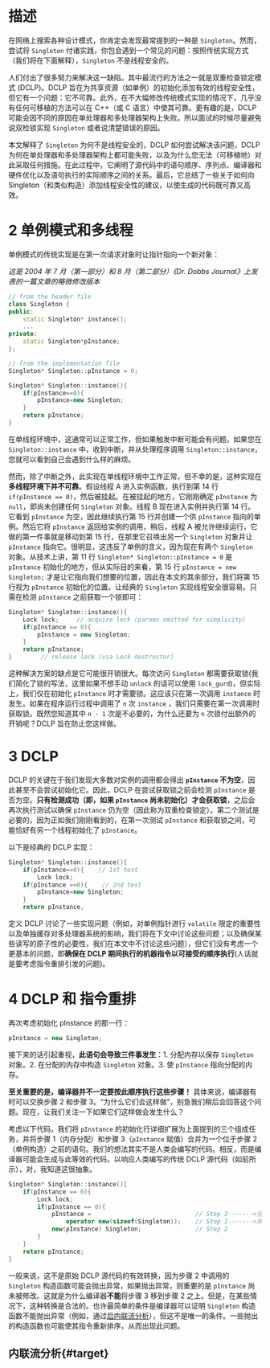 # 描述

在网络上搜索各种设计模式，你肯定会发现最常提到的一种是 `Singleton`。然而，尝试将 `Singleton` 付诸实践，你包会遇到一个常见的问题：按照传统实现方式（我们将在下面解释），`Singleton` 不是线程安全的。

人们付出了很多努力来解决这一缺陷。其中最流行的方法之一就是双重检查锁定模式 (DCLP)。DCLP 旨在为共享资源（如单例）的初始化添加有效的线程安全性，但它有一个问题：它不可靠。此外，在不大幅修改传统模式实现的情况下，几乎没有任何可移植的方法可以在 C++（或 C 语言）中使其可靠。更有趣的是，DCLP 可能会因不同的原因在单处理器和多处理器架构上失败。所以面试的时候尽量避免说双检锁实现 `Singleton` 或者说清楚错误的原因。

本文解释了 `Singleton` 为何不是线程安全的，DCLP 如何尝试解决该问题，DCLP 为何在单处理器和多处理器架构上都可能失败，以及为什么您无法（可移植地）对此采取任何措施。在此过程中，它阐明了源代码中的语句顺序、序列点、编译器和硬件优化以及语句执行的实际顺序之间的关系。最后，它总结了一些关于如何向 Singleton（和类似构造）添加线程安全性的建议，以使生成的代码既可靠又高效。

# 2 单例模式和多线程

单例模式的传统实现是在第一次请求对象时让指针指向一个新对象：

*这是 2004 年 7 月（第一部分）和 8 月（第二部分）《Dr. Dobbs Journal》上发表的一篇文章的略微修改版本*

```cpp
// from the header file
class Singleton {
public:
    static Singleton* instance();
    ...
private:
    static Singleton*pInstance;
};

// from the implementation file
Singleton* Singleton::pInstance = 0;

Singleton* Singleton::instance(){
    if(pInstance==0){
        pInstance=new Singleton;
    }
    return pInstance;
}
```

在单线程环境中，这通常可以正常工作，但如果触发中断可能会有问题。如果您在 `Singleton::instance` 中，收到中断，并从处理程序调用 `Singleton::instance`，您就可以看到自己会遇到什么样的麻烦。

然而，除了中断之外，此实现在单线程环境中工作正常，但不幸的是，这种实现在**多线程环境下并不可靠**。假设线程 A 进入实例函数，执行到第 14 行 `if(pInstance == 0)`，然后被挂起。在被挂起的地方，它刚刚确定 `pInstance` 为 `null`，即尚未创建任何 `Singleton` 对象。线程 B 现在进入实例并执行第 14 行。它看到 `pInstance` 为空，因此继续执行第 15 行并创建一个供 `pInstance` 指向的单例。然后它将 `pInstance` 返回给实例的调用，稍后，线程 A 被允许继续运行，它做的第一件事就是移动到第 15 行，在那里它召唤出另一个 `Singleton` 对象并让 `pInstance` 指向它。很明显，这违反了单例的含义，因为现在有两个 `Singleton` 对象。从技术上讲，第 11 行 `Singleton* Singleton::pInstance = 0` 是 `pInstance` 初始化的地方，但从实际目的来看，第 15 行 `pInstance = new Singleton;` 才是让它指向我们想要的位置，因此在本文的其余部分，我们将第 15 行视为 `pInstance` 初始化的位置。让经典的 `Singleton` 实现线程安全很容易。只需在检测 `pInstance` 之前获取一个锁即可：

```cpp
Singleton* Singleton::instance(){
    Lock lock;     // acquire lock (params omitted for simplicity)
    if(pInstance == 0){
        pInstance = new Singleton;
    }
    return pInstance; 
}        // release lock (via Lock destructor)
```

这种解决方案的缺点是它可能很开销很大。每次访问 `Singleton` 都需要获取锁(我们简化了锁的写法，这里如果不想手动 `unlock` 的话可以使用 `lock_gurd`)，但实际上，我们仅在初始化 `pInstance` 时才需要锁。这应该只在第一次调用 `instance` 时发生。如果在程序运行过程中调用了 `n` 次 `instance` ，我们只需要在第一次调用时获取锁。既然您知道其中 `n - 1` 次是不必要的，为什么还要为 `n` 次锁付出额外的开销呢？DCLP 旨在防止您这样做。

# 3 DCLP

DCLP 的关键在于我们发现大多数对实例的调用都会得出 **`pInstance` 不为空**，因此甚至不会尝试初始化它。因此，DCLP 在尝试获取锁之前会检测 `pInstance` 是否为空。**只有检测成功（即，如果 `pInstance` 尚未初始化）才会获取锁**，之后会再次执行测试以确保 `pInstance` 仍为空（因此称为双重检查锁定）。第二个测试是必要的，因为正如我们刚刚看到的，在第一次测试 `pInstance` 和获取锁之间，可能恰好有另一个线程初始化了 `pInstance`。

以下是经典的 DCLP 实现：

```cpp
Singleton* Singleton::instance(){
    if(pInstance==0){    // 1st test
        Lock lock;
    if(pInstance ==0){    // 2nd test
        pInstance=new Singleton;
    }
    return pInstance,
```

定义 DCLP 讨论了一些实现问题（例如，对单例指针进行 `volatile` 限定的重要性以及单独缓存对多处理器系统的影响，我们将在下文中讨论这些问题；以及确保某些读写的原子性的必要性，我们在本文中不讨论这些问题），但它们没有考虑一个更基本的问题，即**确保在 DCLP 期间执行的机器指令以可接受的顺序执行**(人话就是要考虑指令重排引发的问题)。

# 4 DCLP 和 指令重排

再次考虑初始化 pInstance 的那一行：

```cpp
pInstance = new Singleton;
```

接下来的话引起重视，**此语句会导致三件事发生**：1. 分配内存以保存 `Singleton` 对象。2. 在分配的内存中构造 `Singleton` 对象。3. 使 `pInstance` 指向分配的内存。

**至关重要的是，编译器并不一定要按此顺序执行这些步骤！** 具体来说，编译器有时可以交换步骤 2 和步骤 3。“为什么它们会这样做”，别急我们稍后会回答这个问题。现在，让我们关注一下如果它们这样做会发生什么？

考虑以下代码，我们将 `pInstance` 的初始化行详细扩展为上面提到的三个组成任务，并将步骤 1（内存分配）和步骤 3（`pInstance` 赋值）合并为一个位于步骤 2（单例构造）之前的语句。我们的想法其实不是人类会编写的代码。相反，而是编译器可能会生成与此等效的代码，以响应人类编写的传统 DCLP 源代码（如前所示），对，我知道这很抽象。

```cpp
Singleton* Singleton::instance(){
    if(pInstance == 0){
        Lock lock;
        if(pInstance == 0){
            pInstance =                             // Step 3------->合
                operator new(sizeof(Singleton));    // Step 1------->并
            new(pInstance) Singleton;               // Step 2
        }
    }
    return pInstance;
}
```

一般来说，这不是原始 DCLP 源代码的有效转换，因为步骤 2 中调用的 `Singleton` 构造函数可能会抛出异常，如果抛出异常，则重要的是 `pInstance` 尚未被修改。这就是为什么编译器**不能**将步骤 3 移到步骤 2 之上。但是，在某些情况下，这种转换是合法的。也许最简单的条件是编译器可以证明 `Singleton` 构造函数不能抛出异常（例如，通过[后内联流分析](#target)），但这不是唯一的条件。一些抛出的构造函数也可能使其指令重新排序，从而出现此问题。

## 内联流分析{#target}









